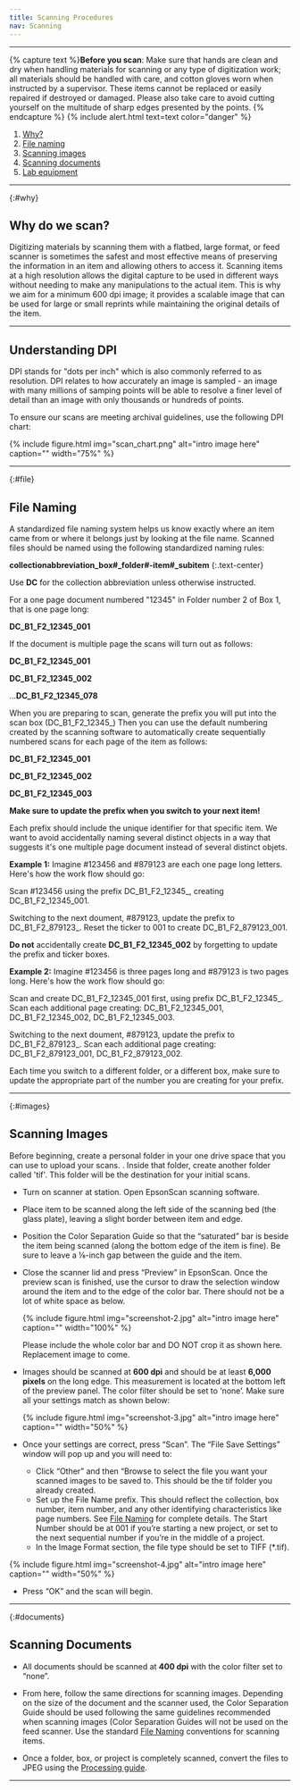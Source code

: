 ```yaml
---
title: Scanning Procedures
nav: Scanning
---
```


-------------------

{% capture text %}**Before you scan**:
Make sure that hands are clean and dry when handling materials for scanning or any type of digitization work; all materials should be handled with care, and cotton gloves worn when instructed by a supervisor. These items cannot be replaced or easily repaired if destroyed or damaged. Please also take care to avoid cutting yourself on the multitude of sharp edges presented by the points. {% endcapture %}
{% include alert.html text=text color="danger" %}

1. [Why?](#why)
2. [File naming](#file)
3. [Scanning images](#images)
4. [Scanning documents](#documents)
5. [Lab equipment](#scanners)

-----------

{:#why}
## Why do we scan?

Digitizing materials by scanning them with a flatbed, large format, or feed scanner is sometimes the safest and most effective means of preserving the information in an item and allowing others to access it. Scanning items at a high resolution allows the digital capture to be used in different ways without needing to make any manipulations to the actual item. This is why we aim for a minimum 600 dpi image; it provides a scalable image that can be used for large or small reprints while maintaining the original details of the item.

-----------

## Understanding DPI

DPI stands for "dots per inch" which is also commonly referred to as resolution. DPI relates to how accurately an image is sampled - an image with many millions of samping points will be able to resolve a finer level of detail than an image with only thousands or hundreds of points.

To ensure our scans are meeting archival guidelines, use the following DPI chart:

{% include figure.html img="scan_chart.png" alt="intro image here" caption="" width="75%" %}

-----------

{:#file}
## File Naming

A standardized file naming system helps us know exactly where an item came from or where it belongs just by looking at the file name. Scanned files should be named using the following standardized naming rules:

**collectionabbreviation_box#_folder#-item#_subitem**
{:.text-center}

Use **DC** for the collection abbreviation unless otherwise instructed.

For a one page document numbered "12345" in Folder number 2 of Box 1, that is one page long:

**DC_B1_F2_12345_001**

If the document is multiple page the scans will turn out as follows:

**DC_B1_F2_12345_001**

**DC_B1_F2_12345_002**

...**DC_B1_F2_12345_078**

When you are preparing to scan, generate the prefix you will put into the scan box (DC_B1_F2_12345_) Then you can use the default numbering created by the scanning software to automatically create sequentially numbered scans for each page of the item as follows:

**DC_B1_F2_12345_001**

**DC_B1_F2_12345_002**

**DC_B1_F2_12345_003**

**Make sure to update the prefix when you switch to your next item!** 

Each prefix should include the unique identifier for that specific item. We want to avoid accidentally naming several distinct objects in a way that suggests it's one multiple page document instead of several distinct objets. 

**Example 1:** Imagine #123456 and #879123 are each one page long letters. Here's how the work flow should go:

Scan #123456 using the prefix DC_B1_F2_12345_, creating DC_B1_F2_12345_001.

Switching to the next doument, #879123, update the prefix to DC_B1_F2_879123_. Reset the ticker to 001 to create DC_B1_F2_879123_001.

**Do not** accidentally create **DC_B1_F2_12345_002** by forgetting to update the prefix and ticker boxes.

**Example 2:** Imagine #123456 is three pages long and #879123 is two pages long. Here's how the work flow should go:

Scan and create DC_B1_F2_12345_001 first, using prefix DC_B1_F2_12345_. Scan each additional page creating: 
DC_B1_F2_12345_001, 
DC_B1_F2_12345_002, 
DC_B1_F2_12345_003.  

Switching to the next doument, #879123, update the prefix to DC_B1_F2_879123_. Scan each additional page creating: 
DC_B1_F2_879123_001, 
DC_B1_F2_879123_002.

Each time you switch to a different folder, or a different box, make sure to update the appropriate part of the number you are creating for your prefix.

------------

{:#images}
## Scanning Images

Before beginning, create a personal folder in your one drive space that you can use to upload your scans. <This needs some more work>. Inside that folder, create another folder called 'tif'. This folder will be the destination for your initial scans.

- Turn on scanner at station. Open EpsonScan scanning software. 

- Place item to be scanned along the left side of the scanning bed (the glass plate), leaving a slight border between item and edge. 

- Position the Color Separation Guide so that the “saturated” bar is beside the item being scanned (along the bottom edge of the item is fine). Be sure to leave a ⅛-inch gap between the guide and the item.

- Close the scanner lid and press “Preview” in EpsonScan. Once the preview scan is finished, use the cursor to draw the selection window around the item and to the edge of the color bar. There should not be a lot of white space as below.

    {% include figure.html img="screenshot-2.jpg" alt="intro image here" caption="" width="100%" %}
    
    Please include the whole color bar and DO NOT crop it as shown here. 
    Replacement image to come.
    
- Images should be scanned at **600 dpi** and should be at least **6,000 pixels** on the long edge. This measurement is located at the bottom left of the preview panel. The color filter should be set to ‘none’. Make sure all your settings match as shown below:

    {% include figure.html img="screenshot-3.jpg" alt="intro image here" caption="" width="50%" %}

- Once your settings are correct, press “Scan”. The “File Save Settings” window will pop up and you will need to:
    - Click “Other” and then “Browse to select the file you want your scanned images to be saved to. This should be the tif folder you already created.
    - Set up the File Name prefix. This should reflect the collection, box number, item number, and any other identifying characteristics like page numbers. See [File Naming](https://uidaholib.github.io/dds-student-workflow/content/1-scanning.html#file) for complete details. The Start Number should be at 001 if you’re starting a new project, or set to the next sequential number if you’re in the middle of a project. 
    - In the Image Format section, the file type should be set to TIFF (*.tif).

{% include figure.html img="screenshot-4.jpg" alt="intro image here" caption="" width="50%" %}

- Press “OK” and the scan will begin. 

-------------

{:#documents}
## Scanning Documents

- All documents should be scanned at **400 dpi** with the color filter set to “none”. 

- From here, follow the same directions for scanning images. Depending on the size of the document and the scanner used, the Color Separation Guide should be used following the same guidelines recommended when scanning images (Color Separation Guides will not be used on the feed scanner. Use the standard [File Naming](https://awbla.github.io/awbla-student-workflow/content/1-scanning.html#file) conventions for scanning items.

- Once a folder, box, or project is completely scanned, convert the files to JPEG using the [Processing guide](https://awbla.github.io/awbla-student-workflow/content/4-processing.html). 

--------------

